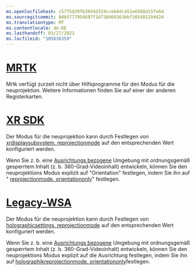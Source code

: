 ```yaml
---
ms.openlocfilehash: c5775d29fb3934d324cceb6dc451e6588d15fe6d
ms.sourcegitcommit: 0db5777954697f1d738469363bbf385481204d24
ms.translationtype: MT
ms.contentlocale: de-DE
ms.lasthandoff: 03/27/2021
ms.locfileid: "105636359"
---
```

# <a name="mrtk"></a>[MRTK](#tab/mrtk)
<!-- NEVER CHANGE THE ABOVE LINE! -->

Mrtk verfügt zurzeit nicht über Hilfsprogramme für den Modus für die neuprojektion. Weitere Informationen finden Sie auf einer der anderen Registerkarten.

# <a name="xr-sdk"></a>[XR SDK](#tab/xr)
<!-- NEVER CHANGE THE ABOVE LINE! -->

Der Modus für die neuprojektion kann durch Festlegen von [xrdisplaysubsystem. reprojectionmode](https://docs.unity3d.com/ScriptReference/XR.XRDisplaySubsystem-reprojectionMode.html) auf den entsprechenden Wert konfiguriert werden.

Wenn Sie z. b. eine [Ausrichtungs bezogene](../../../../design/coordinate-systems.md#building-an-orientation-only-or-seated-scale-experience) Umgebung mit ordnungsgemäß gesperrtem Inhalt (z. b. 360-Grad-Videoinhalt) entwickeln, können Sie den neuprojektions Modus explizit auf "Orientation" festlegen, indem Sie ihn auf " [reprojectionmode. orientationonly](https://docs.unity3d.com/ScriptReference/XR.XRDisplaySubsystem.ReprojectionMode.html)" festlegen.

# <a name="legacy-wsa"></a>[Legacy-WSA](#tab/wsa)
<!-- NEVER CHANGE THE ABOVE LINE! -->

Der Modus für die neuprojektion kann durch Festlegen von [holographicsettings. reprojectionmode](https://docs.unity3d.com/2018.4/Documentation/ScriptReference/XR.WSA.HolographicSettings.ReprojectionMode.html) auf den entsprechenden Wert konfiguriert werden.

Wenn Sie z. b. eine [Ausrichtungs bezogene](../../../../design/coordinate-systems.md#building-an-orientation-only-or-seated-scale-experience) Umgebung mit ordnungsgemäß gesperrtem Inhalt (z. b. 360-Grad-Videoinhalt) entwickeln, können Sie den neuprojektions Modus explizit auf die Ausrichtung festlegen, indem Sie ihn auf [holographikreprojectionmode. orientationonly](https://docs.unity3d.com/2018.4/Documentation/ScriptReference/XR.WSA.HolographicSettings.HolographicReprojectionMode.html)festlegen.